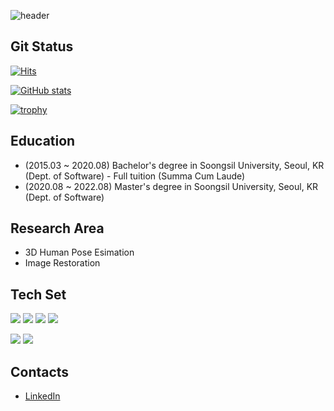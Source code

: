 ![header](https://capsule-render.vercel.app/api?type=waving&color=1e3f62&height=200&section=header&text=Minseok%20Kim&fontSize=60&fontColor=ffffff&animation=fadeIn&fontAlignY=38&desc=Computer%20Vision%20Researcher&descAlignY=51&descAlign=62)


## Git Status 

[![Hits](https://hits.seeyoufarm.com/api/count/incr/badge.svg?url=https%3A%2F%2Fgithub.com%2Ftamasino52%2Ftamasino52&count_bg=%2379C83D&title_bg=%233F3F3F&icon=&icon_color=%23E7E7E7&title=hits&edge_flat=false)](https://hits.seeyoufarm.com)                

[![GitHub stats](https://github-readme-stats.vercel.app/api?username=tamasino52)](https://github.com/anuraghazra/github-readme-stats)




[![trophy](https://github-profile-trophy.vercel.app/?username=tamasino52&theme=chalk&row=1&column=5)](https://github.com/tamasino52)  

	
## Education
  - (2015.03 ~  2020.08) Bachelor's degree in Soongsil University, Seoul, KR (Dept. of Software)
            - Full tuition (Summa Cum Laude)
  - (2020.08 ~ 2022.08) Master's degree in Soongsil University, Seoul, KR (Dept. of Software)

	
## Research Area
  - 3D Human Pose Esimation
  - Image Restoration

## Tech Set

<img src="https://img.shields.io/badge/Python-3766AB?style=flat-square&logo=Python&logoColor=white"/></a>
<img src="https://img.shields.io/badge/C++-00599C?style=flat-square&logo=C%2B%2B&logoColor=white"/></a>
<img src="https://img.shields.io/badge/C-A8B9CC?style=flat-square&logo=C&logoColor=white"/></a>
<img src="https://img.shields.io/badge/Javascript-ffb13b?style=flat-square&logo=javascript&logoColor=white"/></a>


<img src="https://img.shields.io/badge/PyTorch-EE4C2C?style=flat-square&logo=Pytorch&logoColor=white"/></a>
<img src="https://img.shields.io/badge/Tensorflow-FF6F00?style=flat-square&logo=TensorFlow&logoColor=white"/></a>

## Contacts
  - [LinkedIn](https://www.linkedin.com/in/%EB%AF%BC%EC%84%9D-%EA%B9%80-31409722a/)
